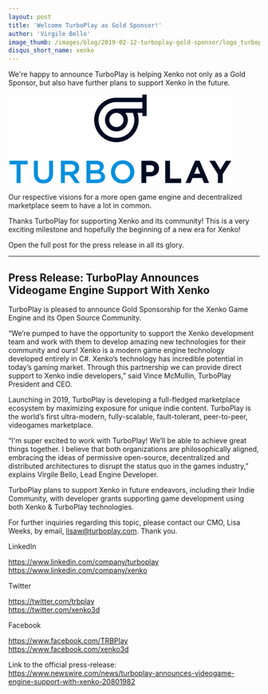 ```yaml
---
layout: post
title: 'Welcome TurboPlay as Gold Sponsor!'
author: 'Virgile Bello'
image_thumb: /images/blog/2019-02-12-turboplay-gold-sponsor/logo_turboplay.png
disqus_short_name: xenko
---
```


We're happy to announce TurboPlay is helping Xenko not only as a Gold Sponsor, but also have further plans to support Xenko in the future.

![TurboPlay](/images/blog/2019-02-12-turboplay-gold-sponsor/logo_turboplay.png)

Our respective visions for a more open game engine and decentralized marketplace seem to have a lot in common. 

Thanks TurboPlay for supporting Xenko and its community! This is a very exciting milestone and hopefully the beginning of a new era for Xenko!

Open the full post for the press release in all its glory.

<!--more-->
---

## Press Release: TurboPlay Announces Videogame Engine Support With Xenko

TurboPlay is pleased to announce Gold Sponsorship for the Xenko Game Engine and its Open Source Community.

“We’re pumped to have the opportunity to support the Xenko development team and work with them to develop amazing new technologies for their community and ours! Xenko is a modern game engine technology developed entirely in C#. Xenko’s technology has incredible potential in today’s gaming market. Through this partnership we can provide direct support to Xenko indie developers,” said Vince McMullin, TurboPlay President and CEO.

Launching in 2019, TurboPlay is developing a full-fledged marketplace ecosystem by maximizing exposure for unique indie content. TurboPlay is the world’s first ultra-modern, fully-scalable, fault-tolerant, peer-to-peer, videogames marketplace.

“I'm super excited to work with TurboPlay! We’ll be able to achieve great things together. I believe that both organizations are philosophically aligned, embracing the ideas of permissive open-source, decentralized and distributed architectures to disrupt the status quo in the games industry,” explains Virgile Bello, Lead Engine Developer.

TurboPlay plans to support Xenko in future endeavors, including their Indie Community, with developer grants supporting game development using both Xenko & TurboPlay technologies.

For further inquiries regarding this topic, please contact our CMO, Lisa Weeks, by email, lisaw@turboplay.com. Thank you.

LinkedIn

https://www.linkedin.com/company/turboplay  
https://www.linkedin.com/company/xenko

Twitter

https://twitter.com/trbplay  
https://twitter.com/xenko3d

Facebook

​https://www.facebook.com/TRBPlay  
https://www.facebook.com/xenko3d

Link to the official press-release:  
https://www.newswire.com/news/turboplay-announces-videogame-engine-support-with-xenko-20801982
